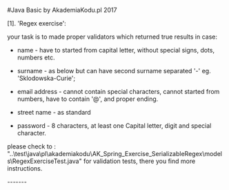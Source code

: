 #Java Basic by AkademiaKodu.pl 2017

[1]. 'Regex exercise':

your task is to made proper validators which returned true results in case:
- name - have to started from capital letter, without special signs, dots, numbers etc.

- surname - as below but can have second surname separated '-' eg. 'Sklodowska-Curie';

- email address - cannot contain special characters, cannot started from numbers, have to contain '@', and proper ending.

- street name - as standard

- password - 8 characters, at least one Capital letter, digit and special character.

please check to :
"..\test\java\pl\akademiakodu\AK_Spring_Exercise_SerializableRegex\models\RegexExerciseTest.java"
for validation tests, there you find more instructions.

*-*-*-*-*-*-*-*

